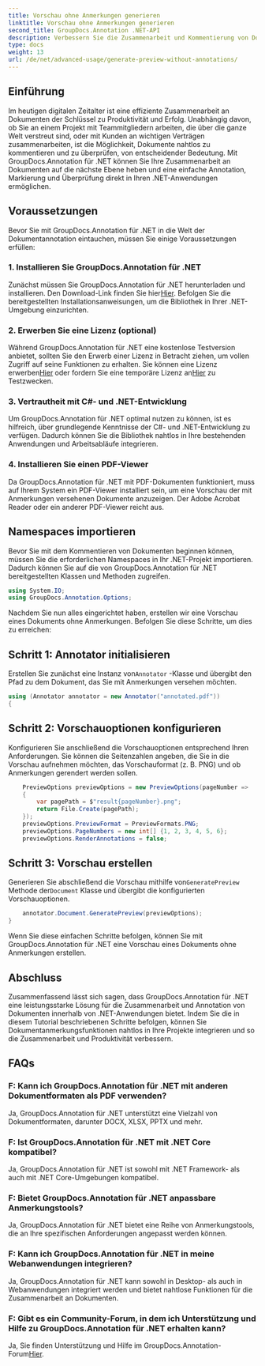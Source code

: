 ```yaml
---
title: Vorschau ohne Anmerkungen generieren
linktitle: Vorschau ohne Anmerkungen generieren
second_title: GroupDocs.Annotation .NET-API
description: Verbessern Sie die Zusammenarbeit und Kommentierung von Dokumenten in .NET-Anwendungen mit GroupDocs.Annotation für .NET. Mit dieser leistungsstarken Bibliothek können Sie Dokumente ganz einfach mit Anmerkungen versehen, markieren und überprüfen.
type: docs
weight: 13
url: /de/net/advanced-usage/generate-preview-without-annotations/
---
```

## Einführung
Im heutigen digitalen Zeitalter ist eine effiziente Zusammenarbeit an Dokumenten der Schlüssel zu Produktivität und Erfolg. Unabhängig davon, ob Sie an einem Projekt mit Teammitgliedern arbeiten, die über die ganze Welt verstreut sind, oder mit Kunden an wichtigen Verträgen zusammenarbeiten, ist die Möglichkeit, Dokumente nahtlos zu kommentieren und zu überprüfen, von entscheidender Bedeutung. Mit GroupDocs.Annotation für .NET können Sie Ihre Zusammenarbeit an Dokumenten auf die nächste Ebene heben und eine einfache Annotation, Markierung und Überprüfung direkt in Ihren .NET-Anwendungen ermöglichen.
## Voraussetzungen
Bevor Sie mit GroupDocs.Annotation für .NET in die Welt der Dokumentannotation eintauchen, müssen Sie einige Voraussetzungen erfüllen:
### 1. Installieren Sie GroupDocs.Annotation für .NET
 Zunächst müssen Sie GroupDocs.Annotation für .NET herunterladen und installieren. Den Download-Link finden Sie hier[Hier](https://releases.groupdocs.com/annotation/net/). Befolgen Sie die bereitgestellten Installationsanweisungen, um die Bibliothek in Ihrer .NET-Umgebung einzurichten.
### 2. Erwerben Sie eine Lizenz (optional)
Während GroupDocs.Annotation für .NET eine kostenlose Testversion anbietet, sollten Sie den Erwerb einer Lizenz in Betracht ziehen, um vollen Zugriff auf seine Funktionen zu erhalten. Sie können eine Lizenz erwerben[Hier](https://purchase.groupdocs.com/buy) oder fordern Sie eine temporäre Lizenz an[Hier](https://purchase.groupdocs.com/temporary-license/) zu Testzwecken.
### 3. Vertrautheit mit C#- und .NET-Entwicklung
Um GroupDocs.Annotation für .NET optimal nutzen zu können, ist es hilfreich, über grundlegende Kenntnisse der C#- und .NET-Entwicklung zu verfügen. Dadurch können Sie die Bibliothek nahtlos in Ihre bestehenden Anwendungen und Arbeitsabläufe integrieren.
### 4. Installieren Sie einen PDF-Viewer
Da GroupDocs.Annotation für .NET mit PDF-Dokumenten funktioniert, muss auf Ihrem System ein PDF-Viewer installiert sein, um eine Vorschau der mit Anmerkungen versehenen Dokumente anzuzeigen. Der Adobe Acrobat Reader oder ein anderer PDF-Viewer reicht aus.

## Namespaces importieren
Bevor Sie mit dem Kommentieren von Dokumenten beginnen können, müssen Sie die erforderlichen Namespaces in Ihr .NET-Projekt importieren. Dadurch können Sie auf die von GroupDocs.Annotation für .NET bereitgestellten Klassen und Methoden zugreifen.

```csharp
using System.IO;
using GroupDocs.Annotation.Options;
```

Nachdem Sie nun alles eingerichtet haben, erstellen wir eine Vorschau eines Dokuments ohne Anmerkungen. Befolgen Sie diese Schritte, um dies zu erreichen:
## Schritt 1: Annotator initialisieren
 Erstellen Sie zunächst eine Instanz von`Annotator` -Klasse und übergibt den Pfad zu dem Dokument, das Sie mit Anmerkungen versehen möchten.
```csharp
using (Annotator annotator = new Annotator("annotated.pdf"))
{
```
## Schritt 2: Vorschauoptionen konfigurieren
Konfigurieren Sie anschließend die Vorschauoptionen entsprechend Ihren Anforderungen. Sie können die Seitenzahlen angeben, die Sie in die Vorschau aufnehmen möchten, das Vorschauformat (z. B. PNG) und ob Anmerkungen gerendert werden sollen.
```csharp
    PreviewOptions previewOptions = new PreviewOptions(pageNumber =>
    {
        var pagePath = $"result{pageNumber}.png";
        return File.Create(pagePath);
    });
    previewOptions.PreviewFormat = PreviewFormats.PNG;
    previewOptions.PageNumbers = new int[] {1, 2, 3, 4, 5, 6};
    previewOptions.RenderAnnotations = false;
```
## Schritt 3: Vorschau erstellen
 Generieren Sie abschließend die Vorschau mithilfe von`GeneratePreview` Methode der`Document` Klasse und übergibt die konfigurierten Vorschauoptionen.
```csharp
    annotator.Document.GeneratePreview(previewOptions);
}
```
Wenn Sie diese einfachen Schritte befolgen, können Sie mit GroupDocs.Annotation für .NET eine Vorschau eines Dokuments ohne Anmerkungen erstellen.

## Abschluss
Zusammenfassend lässt sich sagen, dass GroupDocs.Annotation für .NET eine leistungsstarke Lösung für die Zusammenarbeit und Annotation von Dokumenten innerhalb von .NET-Anwendungen bietet. Indem Sie die in diesem Tutorial beschriebenen Schritte befolgen, können Sie Dokumentanmerkungsfunktionen nahtlos in Ihre Projekte integrieren und so die Zusammenarbeit und Produktivität verbessern.
## FAQs
### F: Kann ich GroupDocs.Annotation für .NET mit anderen Dokumentformaten als PDF verwenden?
Ja, GroupDocs.Annotation für .NET unterstützt eine Vielzahl von Dokumentformaten, darunter DOCX, XLSX, PPTX und mehr.
### F: Ist GroupDocs.Annotation für .NET mit .NET Core kompatibel?
Ja, GroupDocs.Annotation für .NET ist sowohl mit .NET Framework- als auch mit .NET Core-Umgebungen kompatibel.
### F: Bietet GroupDocs.Annotation für .NET anpassbare Anmerkungstools?
Ja, GroupDocs.Annotation für .NET bietet eine Reihe von Anmerkungstools, die an Ihre spezifischen Anforderungen angepasst werden können.
### F: Kann ich GroupDocs.Annotation für .NET in meine Webanwendungen integrieren?
Ja, GroupDocs.Annotation für .NET kann sowohl in Desktop- als auch in Webanwendungen integriert werden und bietet nahtlose Funktionen für die Zusammenarbeit an Dokumenten.
### F: Gibt es ein Community-Forum, in dem ich Unterstützung und Hilfe zu GroupDocs.Annotation für .NET erhalten kann?
 Ja, Sie finden Unterstützung und Hilfe im GroupDocs.Annotation-Forum[Hier](https://forum.groupdocs.com/c/annotation/10).